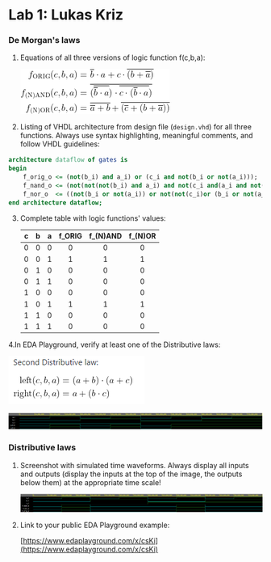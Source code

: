 # Lab 1: Lukas Kriz

### De Morgan's laws

1. Equations of all three versions of logic function f(c,b,a):

   ![Logic function](images/equations.png)

2. Listing of VHDL architecture from design file (`design.vhd`) for all three functions. Always use syntax highlighting, meaningful comments, and follow VHDL guidelines:

```vhdl
architecture dataflow of gates is
begin
    f_orig_o <= (not(b_i) and a_i) or (c_i and not(b_i or not(a_i)));
    f_nand_o <= (not(not(not(b_i) and a_i) and not(c_i and(a_i and not(b_i)))));
    f_nor_o  <= ((not(b_i or not(a_i)) or not(not(c_i)or (b_i or not(a_i)))));
end architecture dataflow;
```

3. Complete table with logic functions' values:

   | **c** | **b** |**a** | **f_ORIG** | **f_(N)AND** | **f_(N)OR** |
   | :-: | :-: | :-: | :-: | :-: | :-: |
   | 0 | 0 | 0 | 0 | 0 | 0 |
   | 0 | 0 | 1 | 1 | 1 | 1 |
   | 0 | 1 | 0 | 0 | 0 | 0 |
   | 0 | 1 | 1 | 0 | 0 | 0 |
   | 1 | 0 | 0 | 0 | 0 | 0 |
   | 1 | 0 | 1 | 1 | 1 | 1 |
   | 1 | 1 | 0 | 0 | 0 | 0 |
   | 1 | 1 | 1 | 0 | 0 | 0 |

4.In EDA Playground, verify at least one of the Distributive laws:


![Second Distributive law](images/SecDist.png)


![Second Distributive law](images/SimSecDist.png)


### Distributive laws

1. Screenshot with simulated time waveforms. Always display all inputs and outputs (display the inputs at the top of the image, the outputs below them) at the appropriate time scale!

   ![My figure](images/Simulation.png)

2. Link to your public EDA Playground example:

   [https://www.edaplayground.com/x/csKi](https://www.edaplayground.com/x/csKi)